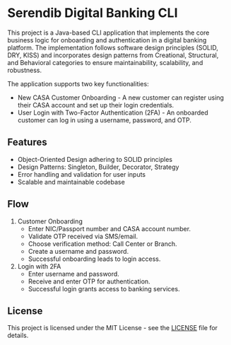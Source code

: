 # Serendib Digital Banking CLI

This project is a Java-based CLI application that implements the core business logic for onboarding and authentication
in a digital banking platform. The implementation follows software design principles (SOLID, DRY, KISS) and incorporates
design patterns from Creational, Structural, and Behavioral categories to ensure maintainability, scalability, and
robustness.

The application supports two key functionalities:

- New CASA Customer Onboarding - A new customer can register using their CASA account and set up their login
  credentials.
- User Login with Two-Factor Authentication (2FA) - An onboarded customer can log in using a username, password, and
  OTP.

## Features

- Object-Oriented Design adhering to SOLID principles
- Design Patterns: Singleton, Builder, Decorator, Strategy
- Error handling and validation for user inputs
- Scalable and maintainable codebase

## Flow

1. Customer Onboarding
    - Enter NIC/Passport number and CASA account number.
    - Validate OTP received via SMS/email.
    - Choose verification method: Call Center or Branch.
    - Create a username and password.
    - Successful onboarding leads to login access.
2. Login with 2FA
    - Enter username and password.
    - Receive and enter OTP for authentication.
    - Successful login grants access to banking services.

## License

This project is licensed under the MIT License - see the [LICENSE](LICENSE) file for details.
